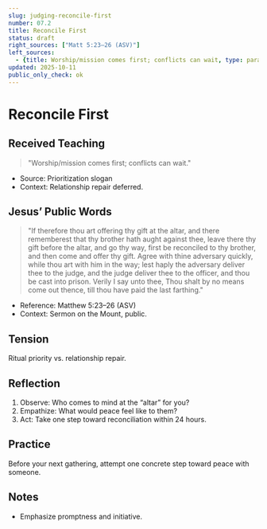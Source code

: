 ```yaml
---
slug: judging-reconcile-first
number: 07.2
title: Reconcile First
status: draft
right_sources: ["Matt 5:23–26 (ASV)"]
left_sources:
  - {title: Worship/mission comes first; conflicts can wait, type: paraphrase, permission: none}
updated: 2025-10-11
public_only_check: ok
---
```


# Reconcile First

## Received Teaching
> "Worship/mission comes first; conflicts can wait."
- Source: Prioritization slogan
- Context: Relationship repair deferred.

## Jesus’ Public Words
> "If therefore thou art offering thy gift at the altar, and there rememberest that thy brother hath aught against thee, leave there thy gift before the altar, and go thy way, first be reconciled to thy brother, and then come and offer thy gift. Agree with thine adversary quickly, while thou art with him in the way; lest haply the adversary deliver thee to the judge, and the judge deliver thee to the officer, and thou be cast into prison. Verily I say unto thee, Thou shalt by no means come out thence, till thou have paid the last farthing."
- Reference: Matthew 5:23–26 (ASV)
- Context: Sermon on the Mount, public.

## Tension
Ritual priority vs. relationship repair.

## Reflection
1. Observe: Who comes to mind at the “altar” for you?
2. Empathize: What would peace feel like to them?
3. Act: Take one step toward reconciliation within 24 hours.

## Practice
Before your next gathering, attempt one concrete step toward peace with someone.

## Notes
- Emphasize promptness and initiative.